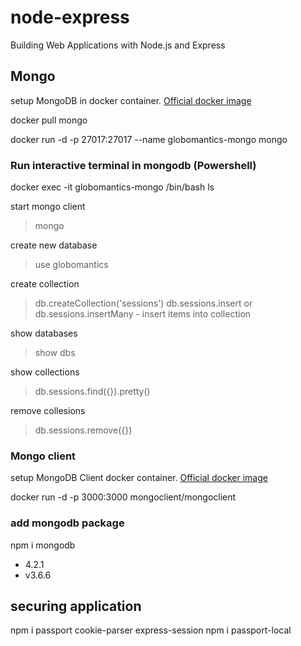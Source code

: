 # node-express

Building Web Applications with Node.js and Express

## Mongo

setup MongoDB in docker container. [Official docker image](https://hub.docker.com/_/mongo)

docker pull mongo

docker run -d -p 27017:27017 --name globomantics-mongo mongo

### Run interactive terminal in mongodb (Powershell)

docker exec -it globomantics-mongo /bin/bash
ls

start mongo client

> mongo

create new database

> use globomantics

create collection

> db.createCollection('sessions')
> db.sessions.insert or db.sessions.insertMany - insert items into collection

show databases

> show dbs

show collections

> db.sessions.find({}).pretty()

remove collesions

> db.sessions.remove({})

### Mongo client

setup MongoDB Client docker container. [Official docker image](https://hub.docker.com/r/mongoclient/mongoclient)

docker run -d -p 3000:3000 mongoclient/mongoclient

### add mongodb package

npm i mongodb

- 4.2.1
- v3.6.6

## securing application

npm i passport cookie-parser express-session
npm i passport-local
